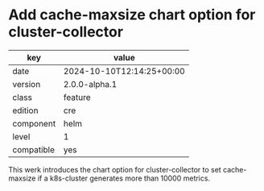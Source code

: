 [//]: # (werk v2)
# Add cache-maxsize chart option for cluster-collector

key        | value
---------- | ---
date       | 2024-10-10T12:14:25+00:00
version    | 2.0.0-alpha.1
class      | feature
edition    | cre
component  | helm
level      | 1
compatible | yes

This werk introduces the chart option for cluster-collector
to set cache-maxsize if a k8s-cluster generates more than
10000 metrics.
